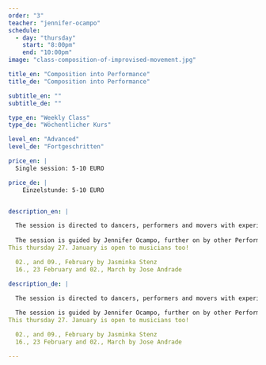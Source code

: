 ```yaml
---
order: "3"
teacher: "jennifer-ocampo"
schedule:
  - day: "thursday"
    start: "8:00pm"
    end: "10:00pm"
image: "class-composition-of-improvised-movement.jpg"

title_en: "Composition into Performance"
title_de: "Composition into Performance"

subtitle_en: ""
subtitle_de: ""

type_en: "Weekly Class"
type_de: "Wöchentlicher Kurs"

level_en: "Advanced"
level_de: "Fortgeschritten"

price_en: |
  Single session: 5-10 EURO

price_de: |
    Einzelstunde: 5-10 EURO   


description_en: |

  The session is directed to dancers, performers and movers with experience, who are interested on the praxis of improvisation, instant composition and performance.
  
  The session is guided by Jennifer Ocampo, further on by other Performers.
This thursday 27. January is open to musicians too!

  02., and 09., February by Jasminka Stenz
  16., 23 February and 02., March by Jose Andrade

description_de: |

  The session is directed to dancers, performers and movers with experience, who are interested on the praxis of improvisation, instant composition and performance.
  
  The session is guided by Jennifer Ocampo, further on by other Performers.
This thursday 27. January is open to musicians too!

  02., and 09., February by Jasminka Stenz
  16., 23 February and 02., March by Jose Andrade

---
```

